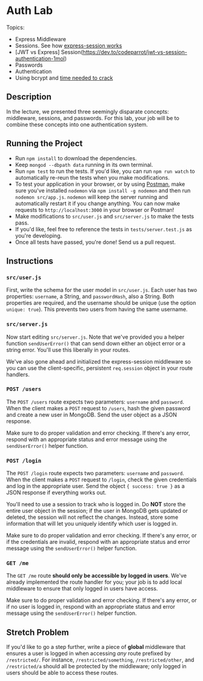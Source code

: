 # Auth Lab
Topics:
  * Express Middleware
  * Sessions. See how [express-session works](https://stackoverflow.com/questions/28789857/how-is-the-express-req-session-object-persisted)
  * [JWT vs Express] Session(https://dev.to/codeparrot/jwt-vs-session-authentication-1mol)
  * Passwords
  * Authentication
  * Using bcrypt and [time needed to crack](https://specopssoft.com/blog/hashing-algorithm-cracking-bcrypt-passwords/#:~:text=Time%20taken%20to%20crack%20bcrypt%20hashed%20passwords&text=Even%20with%20higher%20computer%20speeds,are%20designed%20to%20hash%20quickly.)

## Description
In the lecture, we presented three seemingly disparate concepts: middleware,
sessions, and passwords. For this lab, your job will be to combine these
concepts into one authentication system.

## Running the Project
- Run `npm install` to download the dependencies.
- Keep `mongod --dbpath data` running in its own terminal.
- Run `npm test` to run the tests. If you'd like, you can run `npm run watch`
  to automatically re-reun the tests when you make modifications.
- To test your application in your browser, or by using
  [Postman](https://www.getpostman.com/), make sure you've installed `nodemon`
  via `npm install -g nodemon` and then run `nodemon src/app.js`. `nodemon` will
  keep the server running and automatically restart it if you change anything.
  You can now make requests to `http://localhost:3000` in your browser or
  Postman!
- Make modifications to `src/user.js` and `src/server.js` to make the tests pass.
- If you'd like, feel free to reference the tests in `tests/server.test.js` as
  you're developing.
- Once all tests have passed, you're done! Send us a pull request.

## Instructions
### `src/user.js`
First, write the schema for the user model in `src/user.js`. Each user has two
properties: `username`, a String, and `passwordHash`, also a String. Both
properties are required, and the username should be unique (use the option
`unique: true`).  This prevents two users from having the same username.

### `src/server.js`
Now start editing `src/server.js`. Note that we've provided you a helper
function `sendUserError()` that can send down either an object error or a string
error. You'll use this liberally in your routes.

We've also gone ahead and initialized the express-session middleware so you can
use the client-specific, persistent `req.session` object in your route handlers.

### `POST /users`
The `POST /users` route expects two parameters: `username` and `password`. When
the client makes a `POST` request to `/users`, hash the given password and
create a new user in MongoDB. Send the user object as a JSON response.

Make sure to do proper validation and error checking. If there's any error,
respond with an appropriate status and error message using the `sendUserError()`
helper function.

### `POST /login`
The `POST /login` route expects two parameters: `username` and `password`. When
the client makes a `POST` request to `/login`, check the given credentials and
log in the appropriate user. Send the object `{ success: true }` as a JSON
response if everything works out.

You'll need to use a session to track who is logged in. Do **NOT** store the
entire user object in the session; if the user in MongoDB gets updated or
deleted, the session will not reflect the changes. Instead, store some
information that will let you uniquely identify which user is logged in.

Make sure to do proper validation and error checking. If there's any error, or
if the credentials are invalid, respond with an appropriate status and error
message using the `sendUserError()` helper function.

### `GET /me`
The `GET /me` route **should only be accessible by logged in users**. We've
already implemented the route handler for you; your job is to add local
middleware to ensure that only logged in users have access.

Make sure to do proper validation and error checking. If there's any error, or
if no user is logged in, respond with an appropriate status and error message
using the `sendUserError()` helper function.

## Stretch Problem
If you'd like to go a step further, write a piece of **global** middleware that
ensures a user is logged in when accessing *any* route prefixed by
`/restricted/`. For instance, `/restricted/something`, `/restricted/other`, and
`/restricted/a` should all be protected by the middleware; only logged in users
should be able to access these routes.
